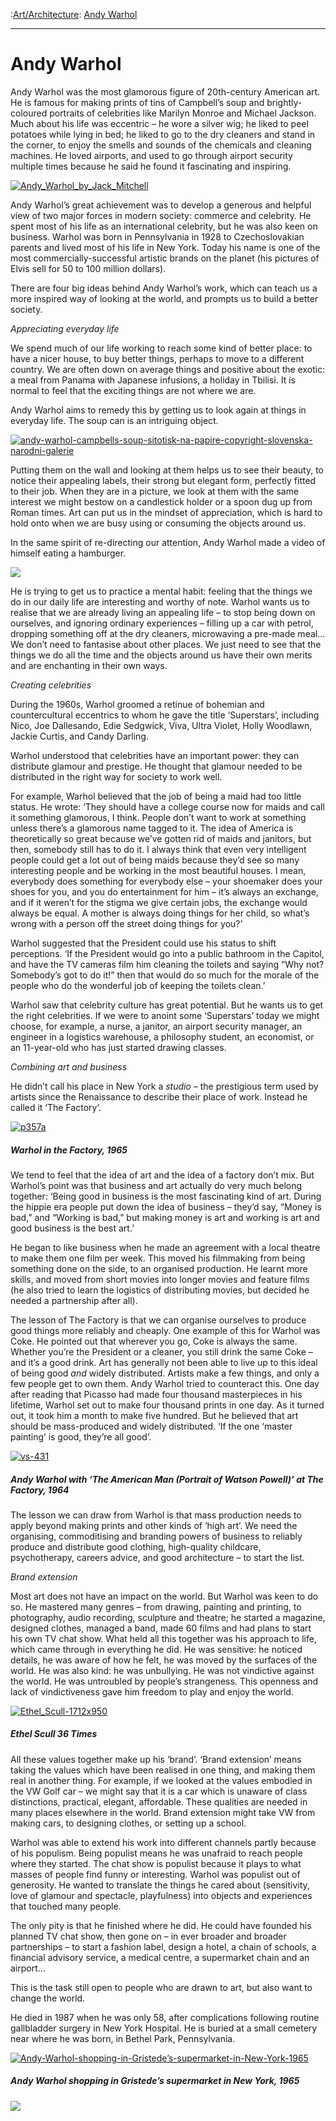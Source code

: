 :[Art/Architecture](https://www.theschooloflife.com/thebookoflife/category/leisure/artarchitecture/): [Andy Warhol](https://www.theschooloflife.com/thebookoflife/andy-warhol/)

* * *

# Andy Warhol

Andy Warhol was the most glamorous figure of 20th-century American art. He is famous for making prints of tins of Campbell’s soup and brightly-coloured portraits of celebrities like Marilyn Monroe and Michael Jackson. Much about his life was eccentric – he wore a silver wig; he liked to peel potatoes while lying in bed; he liked to go to the dry cleaners and stand in the corner, to enjoy&nbsp;the smells and sounds of the chemicals and cleaning machines. He loved airports, and used to go through airport security multiple times because he said he found it fascinating and inspiring.

[![Andy_Warhol_by_Jack_Mitchell](https://www.theschooloflife.com/thebookoflife/wp-content/uploads/2015/06/Andy_Warhol_by_Jack_Mitchell.jpg)](http://www.thebookoflife.org/wp-content/uploads/2015/06/Andy_Warhol_by_Jack_Mitchell.jpg)

Andy Warhol’s great achievement was to develop a generous and helpful view of two major forces in modern society: commerce and celebrity. He spent most of his life as an international celebrity, but he was also keen on business. Warhol was born in Pennsylvania in 1928 to Czechoslovakian parents and lived most of his life in New York. Today his name is one of the most commercially-successful artistic brands on the planet (his pictures of Elvis sell for 50 to 100 million dollars).

There are four big ideas behind Andy Warhol’s work, which can teach us a more inspired way of looking at the world, and prompts us to build a better society.

_Appreciating everyday life_

We spend much of our life working to reach some kind of better place: to have a nicer house, to buy better things, perhaps to move to a different country. We are often down on average things and positive about the exotic: a meal from Panama with Japanese infusions, a holiday in Tbilisi. It is normal to feel that the exciting things are not where we are.

Andy Warhol aims to remedy this by getting us to look again at things in everyday life. The soup can is an intriguing object.

[![andy-warhol-campbells-soup-sitotisk-na-papire-copyright-slovenska-narodni-galerie](https://www.theschooloflife.com/thebookoflife/wp-content/uploads/2015/06/andy-warhol-campbells-soup-sitotisk-na-papire-copyright-slovenska-narodni-galerie.jpg)](http://www.thebookoflife.org/wp-content/uploads/2015/06/andy-warhol-campbells-soup-sitotisk-na-papire-copyright-slovenska-narodni-galerie.jpg)

Putting them on the wall and looking at them helps us to see their beauty, to notice their appealing labels, their strong but elegant form, perfectly fitted to their job. When they are in a picture, we look at them with the same interest we might bestow on a candlestick holder or a spoon dug up from Roman times. Art can put us in the mindset of appreciation, which is hard to hold onto when we are busy using or consuming the objects around us.

In the same spirit of re-directing our attention, Andy Warhol made a video of himself eating a hamburger.

[![](https://img.youtube.com/vi/Ejr9KBQzQPM/0.jpg)](https://www.youtube.com/embed/Ejr9KBQzQPM '')

He is trying to get us to practice a mental habit: feeling that the things we do in our daily life are interesting and worthy of note. Warhol wants us to realise that we are already living an appealing life – to stop being down on ourselves, and ignoring ordinary experiences – filling up a car with petrol, dropping something off at the dry cleaners, microwaving a pre-made meal… We don’t need to fantasise about other places. We just need to see that the things we do all the time and the objects around us have their own merits and are enchanting in their own ways.

_Creating celebrities_

During the 1960s, Warhol groomed a retinue of bohemian and countercultural eccentrics to whom he gave the title ‘Superstars’, including Nico, Joe Dallesando, Edie Sedgwick, Viva, Ultra Violet, Holly Woodlawn, Jackie Curtis, and Candy Darling.

Warhol understood that celebrities have an important power: they can distribute glamour and prestige. He thought that glamour needed to be distributed in the right way for society to work well.

For example, Warhol believed that the job of being a maid had too little status. He wrote: ‘They should have a college course now for maids and call it something glamorous, I think. People don’t want to work at something unless there’s a glamorous name tagged to it. The idea of America is theoretically so great because we’ve gotten rid of maids and janitors, but then, somebody still has to do it. I always think that even very intelligent people could get a lot out of being maids because they’d see so many interesting people and be working in the most beautiful houses. I mean, everybody does something for everybody else – your shoemaker does your shoes for you, and you do entertainment for him – it’s always an exchange, and if it weren’t for the stigma we give certain jobs, the exchange would always be equal. A mother is always doing things for her child, so what’s wrong with a person off the street doing things for you?’

Warhol suggested that the President could use his status to shift perceptions. ‘If the President would go into a public bathroom in the Capitol, and have the TV cameras film him cleaning the toilets and saying “Why not? Somebody’s got to do it!” then that would do so much for the morale of the people who do the wonderful job of keeping the toilets clean.’

Warhol saw that celebrity culture has great potential. But he wants us to get the right celebrities. If we were to anoint some ‘Superstars’ today we might choose, for example, a nurse, a janitor, an airport security manager, an engineer in a logistics warehouse, a philosophy student, an economist, or an 11-year-old who has just started drawing classes.

_Combining art and business_

He didn’t call his place in New York a _studio –_ the prestigious term used by artists since the Renaissance to describe their place of work. Instead he called it ‘The Factory’.

[![p357a](https://www.theschooloflife.com/thebookoflife/wp-content/uploads/2015/06/p357a.jpg)](http://www.thebookoflife.org/wp-content/uploads/2015/06/p357a.jpg)

##### Warhol in the Factory, 1965

We tend to feel that the idea of art and the idea of a factory don’t mix. But Warhol’s point was that business and art actually do very much belong together: ‘Being good in business is the most fascinating kind of art. During the hippie era people put down the idea of business – they’d say, “Money is bad,” and “Working is bad,” but making money is art and working is art and good business is the best art.’

He began to like business when he made an agreement with a local theatre to make them one film per week. This moved his filmmaking from being something done on the side, to an organised production. He learnt more skills, and moved from short movies into longer movies and feature films (he also tried to learn the logistics of distributing movies, but decided he needed a partnership after all).

The lesson of The Factory is that we can organise ourselves to produce good things more reliably and cheaply. One example of this for Warhol was Coke. He pointed out that wherever you go, Coke is always the same. Whether you’re the President or a cleaner, you still drink the same Coke – and it’s a good drink. Art has generally not been able to live up to this ideal of being good _and_ widely distributed. Artists make a few things, and only a few people get to own them. Andy Warhol tried to counteract this. One day after reading that Picasso had made four thousand masterpieces in his lifetime, Warhol set out to make four thousand prints in one day. As it turned out, it took him a month to make five hundred. But he believed that art should be mass-produced and widely distributed. ‘If the one ‘master painting’ is good, they’re all good’.

[![vs-431](https://www.theschooloflife.com/thebookoflife/wp-content/uploads/2015/06/vs-431.jpg)](http://www.thebookoflife.org/wp-content/uploads/2015/06/vs-431.jpg)

##### Andy Warhol with ‘The American Man (Portrait of Watson Powell)’ at The Factory, 1964

The lesson we can draw from Warhol is that mass production needs to apply beyond making prints and other kinds of ‘high art’. We need the organising, commoditising and branding powers of business to reliably produce and distribute good clothing, high-quality childcare, psychotherapy, careers advice, and good architecture – to start the list.

_Brand extension_

Most art does not have an impact on the world. But Warhol was keen to do so. He mastered many genres – from drawing, painting and printing, to photography, audio recording, sculpture and theatre; he started a magazine, designed clothes, managed a band, made 60 films and had plans to start his own TV chat show. What held all this together was his approach to life, which came through in everything he did. He was sensitive: he noticed details, he was aware of how he felt, he was moved by the surfaces of the world. He was also kind: he was unbullying. He was not vindictive against the world. He was untroubled by people’s strangeness. This openness and lack of vindictiveness gave him freedom to play and enjoy the world.

[![Ethel_Scull-1712x950](https://www.theschooloflife.com/thebookoflife/wp-content/uploads/2015/06/Ethel_Scull-1712x950.jpg)](http://www.thebookoflife.org/wp-content/uploads/2015/06/Ethel_Scull-1712x950.jpg)

##### Ethel Scull 36 Times

All these values together make up his ‘brand’. ‘Brand extension’ means taking the values which have been realised in one thing, and making them real in another thing. For example, if we looked at the values embodied in the VW Golf car – we might say that it is a car which is unaware of class distinctions, practical, elegant, affordable. These qualities are needed in many places elsewhere in the world. Brand extension might take VW from making cars, to designing clothes, or setting up a school.

Warhol was able to extend his work into different channels partly because of his populism. Being populist means he was unafraid to reach people where they started. The chat show is populist because it plays to what masses of people find funny or interesting. Warhol was populist out of generosity. He wanted to translate the things he cared about (sensitivity, love of glamour and spectacle, playfulness) into objects and experiences that touched many people.

The only pity is that he finished where he did. He could have founded his planned TV chat show, then gone on – in ever broader and broader partnerships – to start a fashion label, design a hotel, a chain of schools, a financial advisory service, a medical centre, a supermarket chain and an airport…

This is the task still open to people who are drawn to art, but also want to change the world.

He died in 1987 when he was only 58, after complications following routine gallbladder surgery in New York Hospital. He is buried at a small cemetery near where he was born, in Bethel Park, Pennsylvania.

[![Andy-Warhol-shopping-in-Gristede’s-supermarket-in-New-York-1965](https://www.theschooloflife.com/thebookoflife/wp-content/uploads/2015/06/Andy-Warhol-shopping-in-Gristede%E2%80%99s-supermarket-in-New-York-1965.jpg)](http://www.thebookoflife.org/wp-content/uploads/2015/06/Andy-Warhol-shopping-in-Gristede%E2%80%99s-supermarket-in-New-York-1965.jpg)

##### Andy Warhol shopping in Gristede’s supermarket in New York, 1965

[![](https://img.youtube.com/vi/QAJJ35DVlTs/0.jpg)](https://www.youtube.com/embed/QAJJ35DVlTs '')
